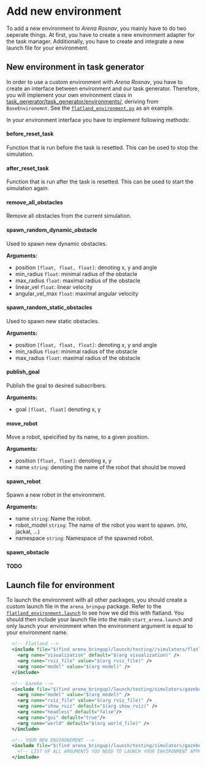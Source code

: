 # Add new environment

To add a new environment to _Arena Rosnav_, you mainly have to do two seperate things. At first, you have to create a new environment adapter for the task manager. Additionally, you have to create and integrate a new launch file for your environment.

## New environment in task generator

In order to use a custom environment with _Arena Rosnav_, you have to create an interface between environment and our task generator. Therefore, you will implement your own environment class in [task_generator/task_generator/environments/](https://github.com/Arena-Rosnav/task-generator/tree/dev/task_generator/environments), deriving from `BaseEnvironemnt`. See the [`flatland_environment.py`](https://github.com/Arena-Rosnav/task-generator/tree/dev/task_generator/environments/flatland_environment.py) as an example.

In your environment interface you have to implement following methods:

#### before_reset_task

Function that is run before the task is resetted. This can be used to stop the simulation.

#### after_reset_task

Function that is run after the task is resetted. This can be used to start the simulation again.

#### remove_all_obstacles

Remove all obstacles from the current simulation.

#### spawn_random_dynamic_obstacle

Used to spawn new dynamic obstacles.

**Arguments:**

- position `[float, float, float]`: denoting x, y and angle
- min_radius `float`: minimal radius of the obstacle
- max_radius `float`: maximal radius of the obstacle
- linear_vel `float`: linear velocity
- angular_vel_max `float`: maximal angular velocity

#### spawn_random_static_obstacles

Used to spawn new static obstacles.

**Arguments:**

- position `[float, float, float]`: denoting x, y and angle
- min_radius `float`: minimal radius of the obstacle
- max_radius `float`: maximal radius of the obstacle

#### publish_goal

Publish the goal to desired subscribers.

**Arguments:**

- goal `[float, float]` denoting x, y

#### move_robot

Move a robot, speicified by its name, to a given position.

**Arguments:**

- position `[float, float]`: denoting x, y
- name `string`: denoting the name of the robot that should be moved

#### spawn_robot

Spawn a new robot in the environment.

**Arguments:**

- name `string`: Name the robot.
- robot_model `string`: The name of the robot you want to spawn. (rto, jackal, ...)
- namespace `string`: Namespace of the spawned robot.

#### spawn_obstacle

**TODO**

## Launch file for environment

To launch the environment with all other packages, you should create a custom launch file in the `arena_bringup` package. Refer to the [`flatland_environment.launch`](https://github.com/Arena-Rosnav/arena-rosnav/blob/dev/arena_bringup/launch/testing/flatland_simulator.launch) to see how we did this with flatland. You should then include your launch file into the main `start_arena.launch` and only launch your environment when the environment argument is equal to your environment name.

```xml
  <!-- Flatland -->
  <include file="$(find arena_bringup)/launch/testing//simulators/flatland.launch" if="$(eval arg('environment') == 'flatland')">
    <arg name="visualization" default="$(arg visualization)" />
    <arg name="rviz_file" value="$(arg rviz_file)" />
    <arg name="model" value="$(arg model)" />
  </include>

  <!-- Gazebo -->
  <include file="$(find arena_bringup)/launch/testing/simulators/gazebo.launch" if="$(eval arg('environment') == 'gazebo')">
    <arg name="model" value="$(arg model)" />
    <arg name="rviz_file" value="$(arg rviz_file)" />
    <arg name="show_rviz" default="$(arg show_rviz)" />
    <arg name="headless" default="false"/>
    <arg name="gui" default="true"/>
    <arg name="world" default="$(arg world_file)" />
  </include>

  <!-- YOUR NEW ENVIRONEMENT -->
  <include file="$(find arena_bringup)/launch/testing/simulators/gazebo.launch" if="$(eval arg('environment') == 'YOUR_ENVIRONMENT_NAME')">
    <!-- LIST OF ALL ARGUMENTS YOU NEED TO LAUNCH YOUR ENVIRONMENT APPROPRIATELY -->
  </include>
```
